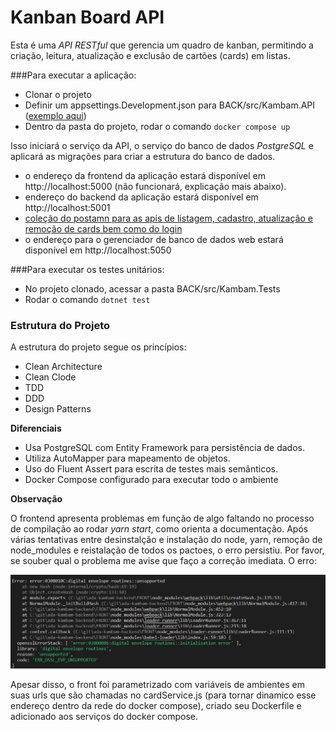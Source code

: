# Kanban Board API

Esta é uma _API RESTful_ que gerencia um quadro de kanban, permitindo a criação, leitura, atualização e exclusão de cartões (cards) em listas.

###Para executar a aplicação:

- Clonar o projeto
- Definir um appsettings.Development.json para BACK/src/Kambam.API ([exemplo aqui](BACK/src/Kambam.API/appsettings.example.json))
- Dentro da pasta do projeto, rodar o comando `docker compose up`

Isso iniciará o serviço da API, o serviço do banco de dados _PostgreSQL_ e aplicará as migrações para criar a estrutura do banco de dados.

- o endereço da frontend da aplicação estará disponível em http://localhost:5000 (não funcionará, explicação mais abaixo).
- endereço do backend da aplicação estará disponível em http://localhost:5001
- [coleção do postamn para as apis de listagem, cadastro, atualização e remoção de cards bem como do login](BACK/postman_collection.json)
- o endereço para o gerenciador de banco de dados web estará disponível em http://localhost:5050

###Para executar os testes unitários:
- No projeto clonado, acessar a pasta BACK/src/Kambam.Tests
- Rodar o comando `dotnet test`

### Estrutura do Projeto
A estrutura do projeto segue os princípios:

- Clean Architecture
- Clean Clode
- TDD
- DDD
- Design Patterns

**Diferenciais**

- Usa PostgreSQL com Entity Framework para persistência de dados.
- Utiliza AutoMapper para mapeamento de objetos.
- Uso do Fluent Assert para escrita de testes mais semânticos.
- Docker Compose configurado para executar todo o ambiente

**Observação**

O frontend apresenta problemas em função de algo faltando no processo de compilação ao rodar _yarn start_, como orienta a documentação. Após várias tentativas entre desinstalção e instalação do node, yarn, remoção de node_modules e reistalação de todos os pactoes, o erro persistiu. Por favor, se souber qual o problema me avise que faço a correção imediata. O erro:

![](assets/yarn_start_error.png)

Apesar disso, o front foi parametrizado com variáveis de ambientes em suas urls que são chamadas no cardService.js (para tornar dinamico esse endereço dentro da rede do docker compose), criado seu Dockerfile e adicionado aos serviços do docker compose.
